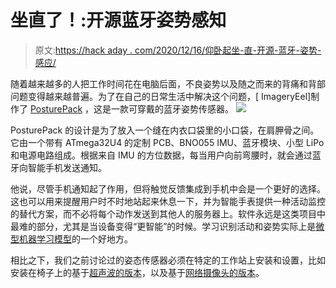 # 坐直了！:开源蓝牙姿势感知

> 原文:[https://hack aday . com/2020/12/16/仰卧起坐-直-开源-蓝牙-姿势-感应/](https://hackaday.com/2020/12/16/sit-up-straight-open-source-bluetooth-posture-sensing/)

随着越来越多的人把工作时间花在电脑后面，不良姿势以及随之而来的背痛和背部问题变得越来越普遍。为了在自己的日常生活中解决这个问题，[ ImageryEel]制作了 [PosturePack](https://hackaday.io/project/175099-posturepack) ，这是一款可穿戴的蓝牙姿势传感器。 ![](../Images/cd818da14859aeee7471ab6fd24d9c22.png)

PosturePack 的设计是为了放入一个缝在内衣口袋里的小口袋，在肩胛骨之间。它由一个带有 ATmega32U4 的定制 PCB、BNO055 IMU、蓝牙模块、小型 LiPo 和电源电路组成。根据来自 IMU 的方位数据，每当用户向前弯腰时，就会通过蓝牙向智能手机发送通知。

他说，尽管手机通知起了作用，但将触觉反馈集成到手机中会是一个更好的选择。这也可以用来提醒用户时不时地站起来休息一下，并为智能手表提供一种活动监控的替代方案，而不必将每个动作发送到其他人的服务器上。软件永远是这类项目中最难的部分，尤其是当设备变得“更智能”的时候。学习识别活动和姿势实际上是[微型机器学习模型](https://hackaday.com/2020/12/04/remoticon-video-how-to-use-machine-learning-with-microcontrollers/)的一个好地方。

相比之下，我们之前讨论过的姿态传感器必须在特定的工作站上安装和设置，比如安装在椅子上的基于[超声波的版本](https://hackaday.com/2016/03/11/posture-sensor-reminds-you-to-sit-up-straight/)，以及基于[网络摄像头的版本](https://hackaday.com/2014/05/06/a-webcam-based-posture-sensor/)。